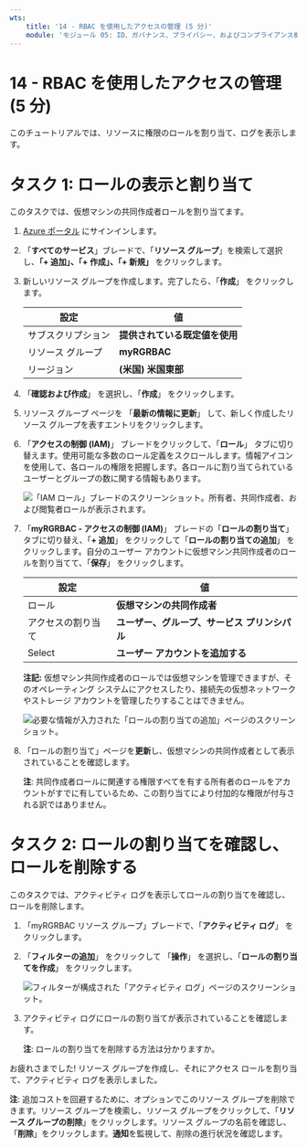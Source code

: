 ```yaml
---
wts:
    title: '14 - RBAC を使用したアクセスの管理 (5 分)'
    module: 'モジュール 05: ID、ガバナンス、プライバシー、およびコンプライアンス機能に関する説明'
---
```

# 14 - RBAC を使用したアクセスの管理 (5 分)

このチュートリアルでは、リソースに権限のロールを割り当て、ログを表示します。

# タスク 1: ロールの表示と割り当て

このタスクでは、仮想マシンの共同作成者ロールを割り当てます。 

1. [Azure ポータル](https://portal.azure.com) にサインインします。

2. 「**すべてのサービス**」ブレードで、「**リソース グループ**」を検索して選択し、**「+ 追加」、「+ 作成」、「+ 新規」** をクリックします。

3. 新しいリソース グループを作成します。完了したら、「**作成**」 をクリックします。 

    | 設定 | 値 |
    | -- | -- |
    | サブスクリプション | **提供されている既定値を使用** |
    | リソース グループ | **myRGRBAC** |
    | リージョン | **(米国) 米国東部** |
   

4. 「**確認および作成**」 を選択し、「**作成**」 をクリックします。

5. リソース グループ ページを 「**最新の情報に更新**」 して、新しく作成したリソース グループを表すエントリをクリックします。

6. 「**アクセスの制御 (IAM)**」 ブレードをクリックして、「**ロール**」 タブに切り替えます。使用可能な多数のロール定義をスクロールします。情報アイコンを使用して、各ロールの権限を把握します。各ロールに割り当てられているユーザーとグループの数に関する情報もあります。

    ![「IAM ロール」ブレードのスクリーンショット。所有者、共同作成者、および閲覧者ロールが表示されます。](../images/1501.png)

7. 「**myRGRBAC - アクセスの制御 (IAM)**」 ブレードの「**ロールの割り当て**」タブに切り替え、「**+ 追加**」 をクリックして「**ロールの割り当ての追加**」 をクリックします。自分のユーザー アカウントに仮想マシン共同作成者のロールを割り当てて、「**保存**」 をクリックします。 

    | 設定 | 値 |
    | -- | -- |
    | ロール | **仮想マシンの共同作成者** |
    | アクセスの割り当て | **ユーザー、グループ、サービス プリンシパル** |
    | Select | **ユーザー アカウントを追加する** |
 

    **注記:** 仮想マシン共同作成者のロールでは仮想マシンを管理できますが、そのオペレーティング システムにアクセスしたり、接続先の仮想ネットワークやストレージ アカウントを管理したりすることはできません。

    ![必要な情報が入力された「ロールの割り当ての追加」ページのスクリーンショット。](../images/1502.png)

8. 「ロールの割り当て」ページを**更新**し、仮想マシンの共同作成者として表示されていることを確認します。 

    **注**: 共同作成者ロールに関連する権限すべてを有する所有者のロールをアカウントがすでに有しているため、この割り当てにより付加的な権限が付与される訳ではありません。

# タスク 2: ロールの割り当てを確認し、ロールを削除する

このタスクでは、アクティビティ ログを表示してロールの割り当てを確認し、ロールを削除します。 

1. 「myRGRBAC リソース グループ」ブレードで、「**アクティビティ ログ**」 をクリックします。

2. 「**フィルターの追加**」 をクリックして 「**操作**」 を選択し、「**ロールの割り当てを作成**」 をクリックします。

    ![フィルターが構成された「アクティビティ ログ」ページのスクリーンショット。](../images/1503.png)

3. アクティビティ ログにロールの割り当てが表示されていることを確認します。 

    **注**: ロールの割り当てを削除する方法は分かりますか。

お疲れさまでした! リソース グループを作成し、それにアクセス ロールを割り当て、アクティビティ ログを表示しました。 

**注**: 追加コストを回避するために、オプションでこのリソース グループを削除できます。リソース グループを検索し、リソース グループをクリックして、「**リソース グループの削除**」をクリックします。リソース グループの名前を確認し、「**削除**」をクリックします。**通知**を監視して、削除の進行状況を確認します。

